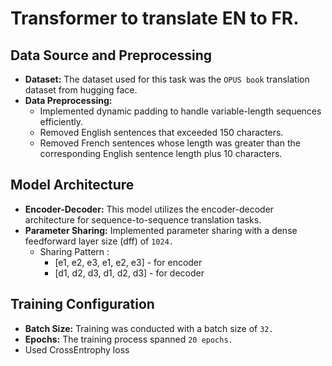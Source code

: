 # Transformer to translate EN to FR.

## Data Source and Preprocessing 
- **Dataset:** The dataset used for this task was the `OPUS book` translation dataset from hugging face.
- **Data Preprocessing:**
  - Implemented dynamic padding to handle variable-length sequences efficiently.
  - Removed English sentences that exceeded 150 characters.
  - Removed French sentences whose length was greater than the corresponding English sentence length plus 10 characters.

## Model Architecture 
- **Encoder-Decoder:** This model utilizes the encoder-decoder architecture for sequence-to-sequence translation tasks.
- **Parameter Sharing:** Implemented parameter sharing with a dense feedforward layer size (dff) of `1024.`
  - Sharing Pattern : 
    - [e1, e2, e3, e1, e2, e3] - for encoder
    - [d1, d2, d3, d1, d2, d3] - for decoder

## Training Configuration 
- **Batch Size:** Training was conducted with a batch size of `32.`
- **Epochs:** The training process spanned `20 epochs.`
- Used CrossEntrophy loss